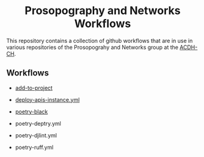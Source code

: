 <div align="center">

# Prosopography and Networks Workflows

</div>

This repository contains a collection of github workflows that are in use in
various repositories of the Prosopograhy and Networks group at the
[ACDH-CH](https://github.com/acdh-oeaw).

## Workflows

* [add-to-project](docs/add-to-project.md)
* [deploy-apis-instance.yml](docs/deploy-apis-instance.md)
* [poetry-black](docs/poetry-black.md)

* poetry-deptry.yml

* poetry-djlint.yml

* poetry-ruff.yml
